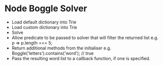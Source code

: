 # Node Boggle Solver

- Load default dictionary into Trie
- Load custom dictionary into Trie
- Solve
- Allow predicate to be passed to solver that will filter the returned list e.g. p => p.length === 5;
- Return additional methods from the initialiser e.g. Boggle('letters').contains('word'); // true
- Pass the resulting word list to a callback function, if one is specified.
